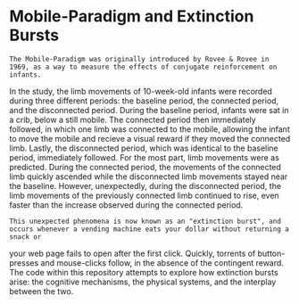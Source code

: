 
# Mobile-Paradigm and Extinction Bursts
  
    The Mobile-Paradigm was originally introduced by Rovee & Rovee in 1969, as a way to measure the effects of conjugate reinforcement on infants.
 In the study, the limb movements of 10-week-old infants were recorded during three different periods: the baseline period, the connected period, and
 the disconnected period. During the baseline period, infants were sat in a crib, below a still mobile. The connected period then immediately followed,
 in which one limb was connected to the mobile, allowing the infant to move the mobile and recieve a visual reward if they moved the connected limb. 
 Lastly, the disconnected period, which was identical to the baseline period, immediately followed. For the most part, limb movements
 were as predicted. During the connected period, the movements of the connected limb quickly ascended while the disconnected limb movements stayed near the 
 baseline. However, unexpectedly, during the disconnected period, the limb movements of the previously connected limb continued to rise, even faster than 
 the increase observed during the connected period. 

    This unexpected phenomena is now known as an "extinction burst", and occurs whenever a vending machine eats your dollar without returning a snack or 
 your web page fails to open after the first click. Quickly, torrents of button-presses and mouse-clicks follow, in the absence of the contingent reward.
 The code within this repository attempts to explore how extinction bursts arise: the cognitive mechanisms, the physical systems, and the interplay 
 between the two. 
